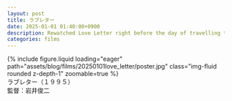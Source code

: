 ```yaml
---
layout: post
title: ラブレター
date: 2025-01-01 01:40:00+0900
description: Rewatched Love Letter right before the day of travelling to Hokkaido in the winter
categories: films
---
```


<div class="row mt-3">
    <div class="col-sm mt-3 mt-md-0">
        {% include figure.liquid loading="eager" path="assets/blog/films/20250101love_letter/poster.jpg" class="img-fluid rounded z-depth-1" zoomable=true %}
    </div>
</div>
<div class="caption">
ラブレター（１９９５）<br>
監督：岩井俊二
</div>